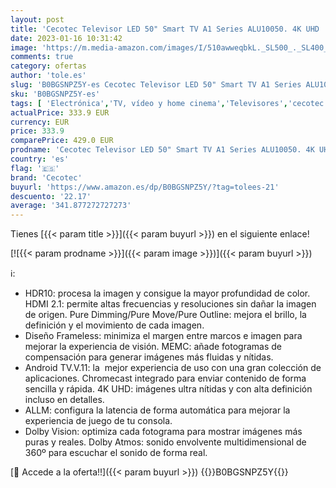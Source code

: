 ```yaml
---
layout: post
title: 'Cecotec Televisor LED 50" Smart TV A1 Series ALU10050. 4K UHD  Android 11  Diseño Frameless  MEMC  Dolby Vision y Dolby Atmos  HDR10  Modelo 2023'
date: 2023-01-16 10:31:42
image: 'https://m.media-amazon.com/images/I/510awweqbkL._SL500_._SL400_.jpg'
comments: true
category: ofertas
author: 'tole.es'
slug: 'B0BGSNPZ5Y-es Cecotec Televisor LED 50" Smart TV A1 Series ALU10050. 4K...'
sku: 'B0BGSNPZ5Y-es'
tags: [ 'Electrónica','TV, vídeo y home cinema','Televisores','cecotec','smart','televisor','tv','🇪🇸', ]
actualPrice: 333.9 EUR
currency: EUR
price: 333.9
comparePrice: 429.0 EUR
prodname: 'Cecotec Televisor LED 50" Smart TV A1 Series ALU10050. 4K UHD  Android 11  Diseño Frameless  MEMC  Dolby Vision y Dolby Atmos  HDR10  Modelo 2023'
country: 'es'
flag: '🇪🇸'
brand: 'Cecotec'
buyurl: 'https://www.amazon.es/dp/B0BGSNPZ5Y/?tag=tolees-21'
descuento: '22.17'
average: '341.877272727273'
---
```


Tienes [{{< param title >}}]({{< param buyurl >}}) en el siguiente enlace!

[![{{< param prodname >}}]({{< param image >}})]({{< param buyurl >}})

ℹ️:

- HDR10: procesa la imagen y consigue la mayor profundidad de color. HDMI 2.1: permite altas frecuencias y resoluciones sin dañar la imagen de origen. Pure Dimming/Pure Move/Pure Outline: mejora el brillo, la definición y el movimiento de cada imagen.
- Diseño Frameless: minimiza el margen entre marcos e imagen para mejorar la experiencia de visión. MEMC: añade fotogramas de compensación para generar imágenes más fluidas y nítidas.
- Android TV.V.11: la  mejor experiencia de uso con una gran colección de aplicaciones. Chromecast integrado para enviar contenido de forma sencilla y rápida. 4K UHD: imágenes ultra nítidas y con alta definición incluso en detalles.
- ALLM: configura la latencia de forma automática para mejorar la experiencia de juego de tu consola.
- Dolby Vision: optimiza cada fotograma para mostrar imágenes más puras y reales. Dolby Atmos: sonido envolvente multidimensional de 360º para escuchar el sonido de forma real.

[🛒 Accede a la oferta!!]({{< param buyurl >}})
{{<world>}}B0BGSNPZ5Y{{</world>}}

